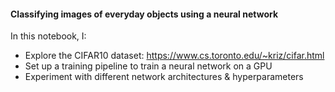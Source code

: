 #### Classifying images of everyday objects using a neural network
In this notebook, I:
- Explore the CIFAR10 dataset: https://www.cs.toronto.edu/~kriz/cifar.html
- Set up a training pipeline to train a neural network on a GPU
- Experiment with different network architectures & hyperparameters
